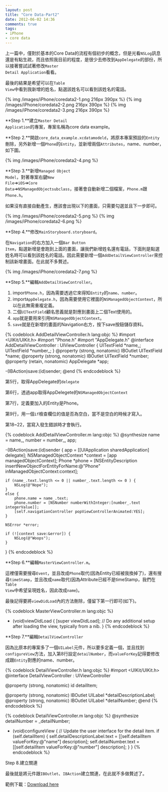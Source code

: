 ```yaml
---
layout: post
title: "Core Data-Part2"
date: 2012-06-02 14:36
comments: true
tags: 
- iPhone
- core data
---
```


上一篇中，僅對於基本的Core Data的流程有個初步的概念，但是光看<code>NSLog</code>訊息還是有點生疏，而且依照我目前的程度，是很少去修改到<code>AppDelegate</code>的部份，所以接著嘗試試著修改<code>Master Detail Application</code>看看。

最後的結果是希望可以在<code>Table View</code>中看到我新增的姓名，點選該姓名可以看到該姓名的電話。

{% img /images/iPhone/coredata2-1.png 216px 390px %}
{% img /images/iPhone/coredata2-2.png 216px 390px %}
{% img /images/iPhone/coredata2-3.png 216px 390px %}

<!-- more -->

**Step 1.**建立<code>Master Detail Application</code>的專案，專案名稱為core data example。

**Step 2.**開啟<code>core_data_example.xcdatamodeld</code>，將原本專案預設的<code>Entity</code>刪除，另外新增一個<code>Phone</code>的<code>Entity</code>，並新增兩個<code>Attributes</code>，name、number，如下圖。

{% img /images/iPhone/coredata2-4.png %}

**Step 3.**新增<code>Managed Object Model</code>，對著專案右鍵<code>New File</code>➔<code>iOS</code>➔<code>Core Data</code>➔<code>NSManagedObjectsubclass</code>，接著會自動新增二個檔案，<code>Phone.m</code>跟<code>Phone.h</code>。

如果沒有直接自動產生，應該會出現以下的畫面，只需要勾選並且下一步即可。

{% img /images/iPhone/coredata2-5.png %}
{% img /images/iPhone/coredata2-6.png %}

**Step 4.**修改<code>MainStoryboard.storyboard</code>。

在<code>Navigation</code>的右方加入一個<code>Bar Button Item</code>，點選新增是會跑到上面的畫面，讓我們新增姓名還有電話，下面則是點選姓名時可以看到該姓名的電話。因此需要新增一個<code>AddDetailViewController</code>來控制該新增畫面。在此就不多贅述。

{% img /images/iPhone/coredata2-7.png %}

**Step 5.**編輯<code>AddDetailViewController</code>。

1. import<code>Phone.h</code>，因為需要透過它來得知<code>Entity</code>的<code>name</code>、<code>number</code>。
2. import<code>AppDelegate.h</code>，因為需要使用它裡面的<code>NSManagedObjectContext</code>，所以在此無需重複定義。
3. 二個<code>UITextField</code>顧名思義就是對應到畫面上二個Text使用的。
4. <code>app</code>就是要用來引用<code>NSManagedObjectContext</code>。
5. <code>save</code>就是在新增的畫面的Navigation右方，按下save按鈕儲存資料。

{% codeblock AddDetailViewController.h lang:objc %}
#import <UIKit/UIKit.h>
#import "Phone.h"
#import "AppDelegate.h"
@interface AddDetailViewController : UIViewController
{
    UITextField *name_;
    UITextField *number_;
}
@property (strong, nonatomic) IBOutlet UITextField *name;
@property (strong, nonatomic) IBOutlet UITextField *number;
@property (retain, nonatomic) AppDelegate *app;

-(IBAction)save:(id)sender;
@end
{% endcodeblock %}

第5行，取得AppDelegate的<code>delegate</code>

第6行，透過app取得AppDelegete的<code>NSManagedObjectContext</code>

第7行，定義要加入的Entity是Phone。

第9行，用一個<code>if</code>檢查欄位的值是否為空白，當不是空白的時候才寫入。

第18~22，當寫入發生錯誤時才會執行。

{% codeblock AddDetailViewController.m lang:objc %}
@synthesize name = name_, number = number_, app;

-(IBAction)save:(id)sender
{
    app = [[UIApplication sharedApplication] delegate];
    NSManagedObjectContext *context = [app managedObjectContext];
    Phone *phone = [NSEntityDescription insertNewObjectForEntityForName:@"Phone" inManagedObjectContext:context];
    
    if (name_.text.length <= 0 || number_.text.length <= 0 ) {
        NSLog(@"Nope");
    }
    else {
        phone.name = name_.text;
        phone.number = [NSNumber numberWithInteger:[number_.text integerValue]];
        [self.navigationController popViewControllerAnimated:YES];
    }
    
    NSError *error;
    
    if (![context save:&error]) {
        NSLog(@"Woops");
    }
}
{% endcodeblock %}

**Step 6.**編輯<code>MasterViewController.m</code>。

這裡僅需要搜尋<code>Event</code>，並且改成<code>Phone</code>取代(因為Entity已經被我換掉了)，還有搜尋<code>timeStamp</code>，並且改成<code>name</code>取代(因為Attribute已經不是timeStamp，我們在<code>Table View</code>中希望呈現姓名，因此改成<code>name</code>)。

最後記得要將<code>viewDidLoad</code>內的方法刪除，僅留下第一行即可(如下)。

{% codeblock MasterViewController.m lang:objc %}
- (void)viewDidLoad
{
    [super viewDidLoad];
	// Do any additional setup after loading the view, typically from a nib.
}
{% endcodeblock %}

**Step 7.**編輯<code>DetailViewController</code>

因為比原本的專案多了一個<code>UILabel</code>元件，所以要多定義一個，並且找到<code>configureView</code>方法，加入第8行設定<code>detailNumber</code>，而<code>valueForKey</code>記得要修改成跟<code>Entity</code>對應的name、number。

{% codeblock DetailViewController.h lang:objc %}
#import <UIKit/UIKit.h>
@interface DetailViewController : UIViewController

@property (strong, nonatomic) id detailItem;

@property (strong, nonatomic) IBOutlet UILabel *detailDescriptionLabel;
@property (strong, nonatomic) IBOutlet UILabel *detailNumber;
@end
{% endcodeblock %}

{% codeblock DetailViewController.m lang:objc %}
@synthesize detailNumber = _detailNumber;

- (void)configureView
{
    // Update the user interface for the detail item.
    if (self.detailItem) {
        self.detailDescriptionLabel.text = [[self.detailItem valueForKey:@"name"] description];
        self.detailNumber.text = [[self.detailItem valueForKey:@"number"] description];
    }
}
{% endcodeblock %}

Step 8.建立關連

最後就是將元件跟<code>IBOutlet</code>、<code>IBAction</code>建立關連，在此就不多做贅述了。

範例下載：[Download here](https://lighter@github.com/lighter/Core-Data-Example.git)





